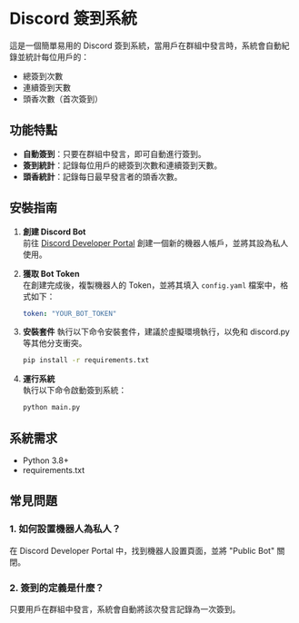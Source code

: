 # Discord 簽到系統

這是一個簡單易用的 Discord 簽到系統，當用戶在群組中發言時，系統會自動紀錄並統計每位用戶的：
- 總簽到次數
- 連續簽到天數
- 頭香次數（首次簽到）

## 功能特點
- **自動簽到**：只要在群組中發言，即可自動進行簽到。
- **簽到統計**：記錄每位用戶的總簽到次數和連續簽到天數。
- **頭香統計**：記錄每日最早發言者的頭香次數。

## 安裝指南

1. **創建 Discord Bot**  
   前往 [Discord Developer Portal](https://discord.com/developers/applications) 創建一個新的機器人帳戶，並將其設為私人使用。
   
2. **獲取 Bot Token**  
   在創建完成後，複製機器人的 Token，並將其填入 `config.yaml` 檔案中，格式如下：
   ```yaml
   token: "YOUR_BOT_TOKEN"
   ```

3. **安裝套件**
   執行以下命令安裝套件，建議於虛擬環境執行，以免和 discord.py 等其他分支衝突。
   ```bash
   pip install -r requirements.txt
   ```

4. **運行系統**  
   執行以下命令啟動簽到系統：
   ```bash
   python main.py
   ```

## 系統需求
- Python 3.8+
- requirements.txt

## 常見問題

### 1. 如何設置機器人為私人？
在 Discord Developer Portal 中，找到機器人設置頁面，並將 "Public Bot" 關閉。

### 2. 簽到的定義是什麼？
只要用戶在群組中發言，系統會自動將該次發言記錄為一次簽到。